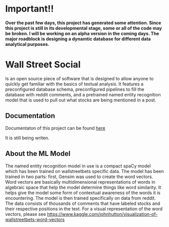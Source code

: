 # Important!!
**Over the past few days, this project has generated some attention. Since this project is still in its developmental stage, some or all of the code may be broken. I will be working on an alpha version in the coming days. The major roadblock is designing a dynamtic database for different data analytical purposes.**

# Wall Street Social
Is an open source piece of software that is designed to allow anyone to quickly get familiar with the basics of textual analysis. It features a preconfigured database schema, preconfigured pipelines to fill the database with reddit comments, and a pretrained named entity recognition model that is used to pull out what stocks are being mentioned in a post.

## Documentation
Documentaton of this project can be found [here](https://github.com/JGolafshan/WallStreetSocial/wiki)

It is still being writen.

## About the ML Model
The named entity recognition model in use is a compact spaCy model which has been trained on wallstreetbets specific data. The model has been trained in two parts: first, Gensim was used to create the word vectors. Word vectors are basically multidimensional representations of words in algebraic space that help the model determine things like word similarity. It helps give the model some form of contextual awareness of the words it is encountering. The model is then trained specifically on data from reddit. The data consists of thousands of comments that have labeled stocks and their respective positions in the text. For a visual representation of the word vectors, please see https://www.kaggle.com/johnhutton/visualization-of-wallstreetbets-word-vectors
